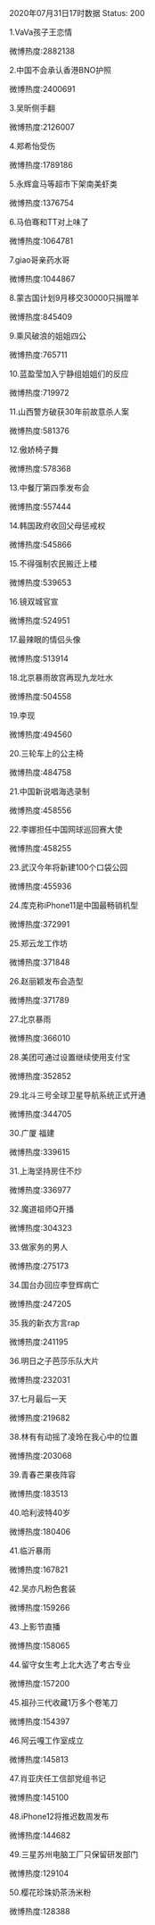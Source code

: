 2020年07月31日17时数据
Status: 200

1.VaVa孩子王恋情

微博热度:2882138

2.中国不会承认香港BNO护照

微博热度:2400691

3.吴昕侧手翻

微博热度:2126007

4.郑希怡受伤

微博热度:1789186

5.永辉盒马等超市下架南美虾类

微博热度:1376754

6.马伯骞和TT对上味了

微博热度:1064781

7.giao哥亲药水哥

微博热度:1044867

8.蒙古国计划9月移交30000只捐赠羊

微博热度:845409

9.乘风破浪的姐姐四公

微博热度:765711

10.蓝盈莹加入宁静组姐姐们的反应

微博热度:719972

11.山西警方破获30年前故意杀人案

微博热度:581376

12.傲娇椅子舞

微博热度:578368

13.中餐厅第四季发布会

微博热度:557444

14.韩国政府收回父母惩戒权

微博热度:545866

15.不得强制农民搬迁上楼

微博热度:539653

16.镜双城官宣

微博热度:524951

17.最辣眼的情侣头像

微博热度:513914

18.北京暴雨故宫再现九龙吐水

微博热度:504558

19.李现

微博热度:494560

20.三轮车上的公主椅

微博热度:484758

21.中国新说唱海选录制

微博热度:458556

22.李娜担任中国网球巡回赛大使

微博热度:458255

23.武汉今年将新建100个口袋公园

微博热度:455936

24.库克称iPhone11是中国最畅销机型

微博热度:372991

25.郑云龙工作坊

微博热度:371848

26.赵丽颖发布会造型

微博热度:371789

27.北京暴雨

微博热度:366010

28.美团可通过设置继续使用支付宝

微博热度:352852

29.北斗三号全球卫星导航系统正式开通

微博热度:344705

30.广厦 福建

微博热度:339615

31.上海坚持房住不炒

微博热度:336977

32.魔道祖师Q开播

微博热度:304323

33.做家务的男人

微博热度:275173

34.国台办回应李登辉病亡

微博热度:247205

35.我的新衣方言rap

微博热度:241195

36.明日之子芭莎乐队大片

微博热度:232031

37.七月最后一天

微博热度:219682

38.林有有动摇了凌玲在我心中的位置

微博热度:203068

39.青春芒果夜阵容

微博热度:183513

40.哈利波特40岁

微博热度:180406

41.临沂暴雨

微博热度:167821

42.吴亦凡粉色套装

微博热度:159266

43.上影节直播

微博热度:158065

44.留守女生考上北大选了考古专业

微博热度:157200

45.祖孙三代收藏1万多个卷笔刀

微博热度:154397

46.阿云嘎工作室成立

微博热度:145813

47.肖亚庆任工信部党组书记

微博热度:145100

48.iPhone12将推迟数周发布

微博热度:144682

49.三星苏州电脑工厂只保留研发部门

微博热度:129104

50.樱花珍珠奶茶汤米粉

微博热度:128388

